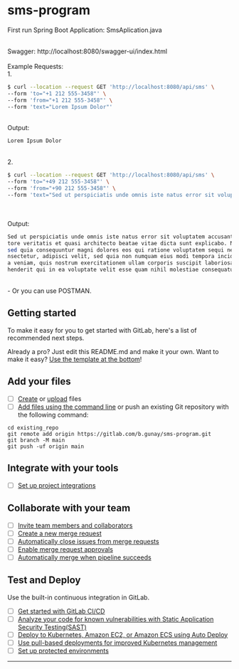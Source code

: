 # sms-program

First run Spring Boot Application:
SmsAplication.java<br><br>

Swagger: http://localhost:8080/swagger-ui/index.html <br><br>
Example Requests:<br>
1.
```bash
$ curl --location --request GET 'http://localhost:8080/api/sms' \
--form 'to="+1 212 555-3458"' \
--form 'from="+1 212 555-3458"' \
--form 'text="Lorem Ipsum Dolor"'
```
<br>
Output:<br>

```bash
Lorem Ipsum Dolor
```
<br>
2.

```bash
$ curl --location --request GET 'http://localhost:8080/api/sms' \
--form 'to="+49 212 555-3458"' \
--form 'from="+90 212 555-3458"' \
--form 'text="Sed ut perspiciatis unde omnis iste natus error sit voluptatem accusantium doloremque laudantium, totam rem aperiam, eaque ipsa quae ab illo inventore veritatis et quasi architecto beatae vitae dicta sunt explicabo. Nemo enim ipsam voluptatem quia voluptas sit aspernatur aut odit aut fugit, sed quia consequuntur magni dolores eos qui ratione voluptatem sequi nesciunt. Neque porro quisquam est, qui dolorem ipsum quia dolor sit amet, consectetur, adipisci velit, sed quia non numquam eius modi tempora incidunt ut labore et dolore magnam aliquam quaerat voluptatem. Ut enim ad minima veniam, quis nostrum exercitationem ullam corporis suscipit laboriosam, nisi ut aliquid ex ea commodi consequatur? Quis autem vel eum iure reprehenderit qui in ea voluptate velit esse quam nihil molestiae consequatur, vel illum qui dolorem eum fugiat quo voluptas nulla pariatur"'
```

<br><br>
Output:<br>
```bash
Sed ut perspiciatis unde omnis iste natus error sit voluptatem accusantium doloremque laudantium, totam rem aperiam, eaque ipsa quae ab illo inven - Part 1 of 6
tore veritatis et quasi architecto beatae vitae dicta sunt explicabo. Nemo enim ipsam voluptatem quia voluptas sit aspernatur aut odit aut fugit,  - Part 2 of 6
sed quia consequuntur magni dolores eos qui ratione voluptatem sequi nesciunt. Neque porro quisquam est, qui dolorem ipsum quia dolor sit amet, co - Part 3 of 6
nsectetur, adipisci velit, sed quia non numquam eius modi tempora incidunt ut labore et dolore magnam aliquam quaerat voluptatem. Ut enim ad minim - Part 4 of 6
a veniam, quis nostrum exercitationem ullam corporis suscipit laboriosam, nisi ut aliquid ex ea commodi consequatur? Quis autem vel eum iure repre - Part 5 of 6
henderit qui in ea voluptate velit esse quam nihil molestiae consequatur, vel illum qui dolorem eum fugiat quo voluptas nulla pariatur - Part 6 of 6
```

<br>
- Or you can use POSTMAN.<br>

## Getting started

To make it easy for you to get started with GitLab, here's a list of recommended next steps.

Already a pro? Just edit this README.md and make it your own. Want to make it
easy? [Use the template at the bottom](#editing-this-readme)!

## Add your files

- [ ] [Create](https://docs.gitlab.com/ee/user/project/repository/web_editor.html#create-a-file)
  or [upload](https://docs.gitlab.com/ee/user/project/repository/web_editor.html#upload-a-file)
  files
- [ ] [Add files using the command line](https://docs.gitlab.com/ee/gitlab-basics/add-file.html#add-a-file-using-the-command-line)
  or push an existing Git repository with the following command:

```
cd existing_repo
git remote add origin https://gitlab.com/b.gunay/sms-program.git
git branch -M main
git push -uf origin main
```

## Integrate with your tools

- [ ] [Set up project integrations](https://gitlab.com/b.gunay/sms-program/-/settings/integrations)

## Collaborate with your team

- [ ] [Invite team members and collaborators](https://docs.gitlab.com/ee/user/project/members/)
- [ ] [Create a new merge request](https://docs.gitlab.com/ee/user/project/merge_requests/creating_merge_requests.html)
- [ ] [Automatically close issues from merge requests](https://docs.gitlab.com/ee/user/project/issues/managing_issues.html#closing-issues-automatically)
- [ ] [Enable merge request approvals](https://docs.gitlab.com/ee/user/project/merge_requests/approvals/)
- [ ] [Automatically merge when pipeline succeeds](https://docs.gitlab.com/ee/user/project/merge_requests/merge_when_pipeline_succeeds.html)

## Test and Deploy

Use the built-in continuous integration in GitLab.

- [ ] [Get started with GitLab CI/CD](https://docs.gitlab.com/ee/ci/quick_start/index.html)
- [ ] [Analyze your code for known vulnerabilities with Static Application Security Testing(SAST)](https://docs.gitlab.com/ee/user/application_security/sast/)
- [ ] [Deploy to Kubernetes, Amazon EC2, or Amazon ECS using Auto Deploy](https://docs.gitlab.com/ee/topics/autodevops/requirements.html)
- [ ] [Use pull-based deployments for improved Kubernetes management](https://docs.gitlab.com/ee/user/clusters/agent/)
- [ ] [Set up protected environments](https://docs.gitlab.com/ee/ci/environments/protected_environments.html)

***